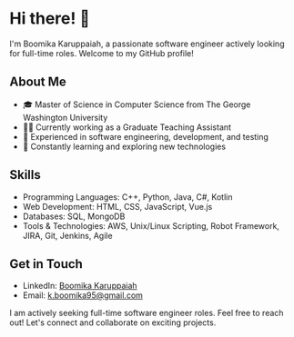 # Hi there! 👋

I'm Boomika Karuppaiah, a passionate software engineer actively looking for full-time roles. Welcome to my GitHub profile!

## About Me

- 🎓 Master of Science in Computer Science from The George Washington University
- 👩‍💻 Currently working as a Graduate Teaching Assistant
- 💼 Experienced in software engineering, development, and testing
- 🌱 Constantly learning and exploring new technologies

## Skills

- Programming Languages: C++, Python, Java, C#, Kotlin
- Web Development: HTML, CSS, JavaScript, Vue.js
- Databases: SQL, MongoDB
- Tools & Technologies: AWS, Unix/Linux Scripting, Robot Framework, JIRA, Git, Jenkins, Agile

## Get in Touch

- LinkedIn: [Boomika Karuppaiah](https://www.linkedin.com/in/boomika-karuppaiah/)
- Email: k.boomika95@gmail.com

I am actively seeking full-time software engineer roles. Feel free to reach out! Let's connect and collaborate on exciting projects.
